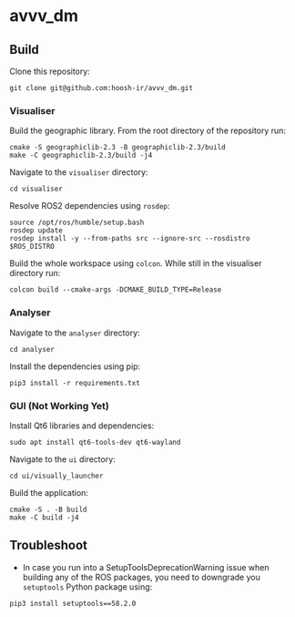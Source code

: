 # avvv_dm

## Build

Clone this repository:

```
git clone git@github.com:hoosh-ir/avvv_dm.git
```

### Visualiser

Build the geographic library. From the root directory of the repository run:

```
cmake -S geographiclib-2.3 -B geographiclib-2.3/build
make -C geographiclib-2.3/build -j4
```

Navigate to the `visualiser` directory:

```
cd visualiser
```

Resolve ROS2 dependencies using `rosdep`:

```
source /opt/ros/humble/setup.bash
rosdep update
rosdep install -y --from-paths src --ignore-src --rosdistro $ROS_DISTRO
```

Build the whole workspace using `colcon`. While still in the visualiser directory run:

```
colcon build --cmake-args -DCMAKE_BUILD_TYPE=Release
```

### Analyser

Navigate to the `analyser` directory:

```
cd analyser
```

Install the dependencies using pip:

```
pip3 install -r requirements.txt
```

### GUI (Not Working Yet)

Install Qt6 libraries and dependencies:

```
sudo apt install qt6-tools-dev qt6-wayland
```

Navigate to the `ui` directory:

```
cd ui/visually_launcher
```

Build the application:

```
cmake -S . -B build
make -C build -j4
```
## Troubleshoot

- In case you run into a SetupToolsDeprecationWarning issue when building any of the ROS packages, you need to downgrade you `setuptools` Python package using:
```
pip3 install setuptools==58.2.0
```